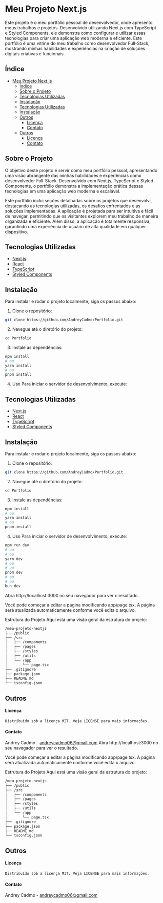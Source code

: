 # Meu Projeto Next.js

Este projeto é o meu portfólio pessoal de desenvolvedor, onde apresento meus trabalhos e projetos. Desenvolvido utilizando Next.js com TypeScript e Styled Components, ele demonstra como configurar e utilizar essas tecnologias para criar uma aplicação web moderna e eficiente. Este portfólio é uma vitrine do meu trabalho como desenvolvedor Full-Stack, mostrando minhas habilidades e experiências na criação de soluções digitais criativas e funcionais.

## Índice

- [Meu Projeto Next.js](#meu-projeto-nextjs)
  - [Índice](#índice)
  - [Sobre o Projeto](#sobre-o-projeto)
  - [Tecnologias Utilizadas](#tecnologias-utilizadas)
  - [Instalação](#instalação)
  - [Tecnologias Utilizadas](#tecnologias-utilizadas-1)
  - [Instalação](#instalação-1)
  - [Outros](#outros)
      - [Licença](#licença)
      - [Contato](#contato)
  - [Outros](#outros-1)
      - [Licença](#licença-1)
      - [Contato](#contato-1)

## Sobre o Projeto

O objetivo deste projeto é servir como meu portfólio pessoal, apresentando uma visão abrangente das minhas habilidades e experiências como desenvolvedor Full-Stack. Desenvolvido com Next.js, TypeScript e Styled Components, o portfólio demonstra a implementação prática dessas tecnologias em uma aplicação web moderna e escalável.

Este portfólio inclui seções detalhadas sobre os projetos que desenvolvi, destacando as tecnologias utilizadas, os desafios enfrentados e as soluções implementadas. A aplicação é projetada para ser intuitiva e fácil de navegar, permitindo que os visitantes explorem meu trabalho de maneira organizada e eficiente. Além disso, a aplicação é totalmente responsiva, garantindo uma experiência de usuário de alta qualidade em qualquer dispositivo.

## Tecnologias Utilizadas

- [Next.js](https://nextjs.org/)
- [React](https://reactjs.org/)
- [TypeScript](https://www.typescriptlang.org/)
- [Styled Components](https://styled-components.com/)

## Instalação

Para instalar e rodar o projeto localmente, siga os passos abaixo:


1. Clone o repositório:
```bash
git clone https://github.com/AndreyCadmo/Portfolio.git
```

2. Navegue até o diretório do projeto:
```bash
cd Portfolio
```

3. Instale as dependências:
```bash
npm install
# ou
yarn install
# ou
pnpm install
```
4. Uso
Para iniciar o servidor de desenvolvimento, execute:
## Tecnologias Utilizadas

- [Next.js](https://nextjs.org/)
- [React](https://reactjs.org/)
- [TypeScript](https://www.typescriptlang.org/)
- [Styled Components](https://styled-components.com/)

## Instalação

Para instalar e rodar o projeto localmente, siga os passos abaixo:


1. Clone o repositório:
```bash
git clone https://github.com/AndreyCadmo/Portfolio.git
```

2. Navegue até o diretório do projeto:
```bash
cd Portfolio
```

3. Instale as dependências:
```bash
npm install
# ou
yarn install
# ou
pnpm install
```
4. Uso
Para iniciar o servidor de desenvolvimento, execute:

```bash
npm run dev
# ou
# ou
yarn dev
# ou
# ou
pnpm dev
# ou
# ou
bun dev
```

Abra http://localhost:3000 no seu navegador para ver o resultado.

Você pode começar a editar a página modificando app/page.tsx. A página será atualizada automaticamente conforme você edita o arquivo.

Estrutura do Projeto
Aqui está uma visão geral da estrutura do projeto:

```bash
/meu-projeto-nextjs
├── /public
├── /src
│   ├── /components
│   ├── /pages
│   ├── /styles
│   ├── /utils
│   └── /app
│       └── page.tsx
├── .gitignore
├── package.json
├── README.md
└── tsconfig.json
```

## Outros 

#### Licença
```Distribuído sob a licença MIT. Veja LICENSE para mais informações.```

#### Contato 
Andrey Cadmo - andreycadmo06@gmail.com
Abra http://localhost:3000 no seu navegador para ver o resultado.

Você pode começar a editar a página modificando app/page.tsx. A página será atualizada automaticamente conforme você edita o arquivo.

Estrutura do Projeto
Aqui está uma visão geral da estrutura do projeto:

```bash
/meu-projeto-nextjs
├── /public
├── /src
│   ├── /components
│   ├── /pages
│   ├── /styles
│   ├── /utils
│   └── /app
│       └── page.tsx
├── .gitignore
├── package.json
├── README.md
└── tsconfig.json
```

## Outros 

#### Licença
```Distribuído sob a licença MIT. Veja LICENSE para mais informações.```

#### Contato 
Andrey Cadmo - andreycadmo06@gmail.com